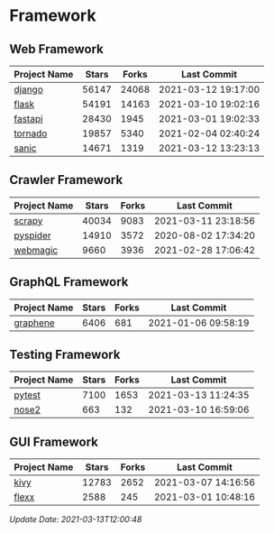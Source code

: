 # Framework

## Web Framework
| Project Name | Stars | Forks | Last Commit |
| ------------ | ----- | ----- | ----------- |
| [django](https://github.com/django/django) | 56147 | 24068 | 2021-03-12 19:17:00 |
| [flask](https://github.com/pallets/flask) | 54191 | 14163 | 2021-03-10 19:02:16 |
| [fastapi](https://github.com/tiangolo/fastapi) | 28430 | 1945 | 2021-03-01 19:02:33 |
| [tornado](https://github.com/tornadoweb/tornado) | 19857 | 5340 | 2021-02-04 02:40:24 |
| [sanic](https://github.com/sanic-org/sanic) | 14671 | 1319 | 2021-03-12 13:23:13 |

## Crawler Framework
| Project Name | Stars | Forks | Last Commit |
| ------------ | ----- | ----- | ----------- |
| [scrapy](https://github.com/scrapy/scrapy) | 40034 | 9083 | 2021-03-11 23:18:56 |
| [pyspider](https://github.com/binux/pyspider) | 14910 | 3572 | 2020-08-02 17:34:20 |
| [webmagic](https://github.com/code4craft/webmagic) | 9660 | 3936 | 2021-02-28 17:06:42 |

## GraphQL Framework
| Project Name | Stars | Forks | Last Commit |
| ------------ | ----- | ----- | ----------- |
| [graphene](https://github.com/graphql-python/graphene) | 6406 | 681 | 2021-01-06 09:58:19 |

## Testing Framework
| Project Name | Stars | Forks | Last Commit |
| ------------ | ----- | ----- | ----------- |
| [pytest](https://github.com/pytest-dev/pytest) | 7100 | 1653 | 2021-03-13 11:24:35 |
| [nose2](https://github.com/nose-devs/nose2) | 663 | 132 | 2021-03-10 16:59:06 |

## GUI Framework
| Project Name | Stars | Forks | Last Commit |
| ------------ | ----- | ----- | ----------- |
| [kivy](https://github.com/kivy/kivy) | 12783 | 2652 | 2021-03-07 14:16:56 |
| [flexx](https://github.com/flexxui/flexx) | 2588 | 245 | 2021-03-01 10:48:16 |

*Update Date: 2021-03-13T12:00:48*